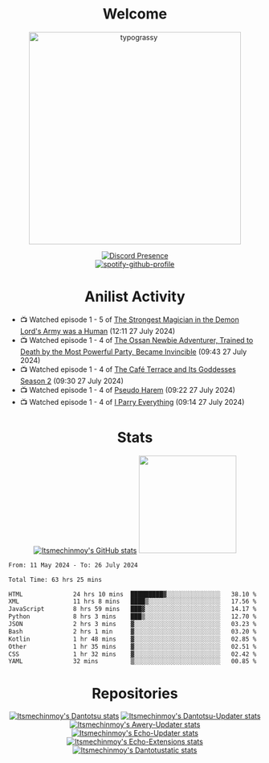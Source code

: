 <div align="center">

# Welcome
<a href="https://github.com/kawarimidoll/typograssy">
    <img alt="typograssy" src="https://typograssy.deno.dev/api?text=%E3%82%88%E3%81%86%E3%81%93%E3%81%9D%E3%81%BF%E3%81%AA%E3%81%95%E3%82%93%20-%20Itsmechinmoy--&&l0=none&l1=82d9d0&l2=027353&l3=038c4c&l4=01402e&bg=none&frame=none&speed=100&comment=" width="421.99">
</a>

[![Discord Presence](https://lanyard.cnrad.dev/api/523539866311720963?theme=dark&bg=Oe1116&animated=false&hideDiscrim=true&borderRadius=30px&hideActivity=whenNotUsed)](https://discord.com/users/523539866311720963)<br>
[![spotify-github-profile](https://spotify-github-profile.kittinanx.com/api/view?uid=31zczwoe3obxakjgkio7anubhkaq&cover_image=true&theme=novatorem&show_offline=true&background_color=121212&interchange=false&bar_color=53b14f&bar_color=ffffff&bar_color_cover=false)](https://spotify-github-profile.vercel.app/api/view?uid=31zczwoe3obxakjgkio7anubhkaq&redirect=true)
</div>

<div align="center">

# Anilist Activity
</div>
<!-- ANILIST_ACTIVITY:start -->

-   📺 Watched episode 1 - 5 of [The Strongest Magician in the Demon Lord's Army was a Human](https://anilist.co/anime/173584) (12:11 27 July 2024)
-   📺 Watched episode 1 - 4 of [The Ossan Newbie Adventurer, Trained to Death by the Most Powerful Party, Became Invincible](https://anilist.co/anime/163292) (09:43 27 July 2024)
-   📺 Watched episode 1 - 4 of [The Café Terrace and Its Goddesses Season 2](https://anilist.co/anime/166477) (09:30 27 July 2024)
-   📺 Watched episode 1 - 4 of [Pseudo Harem](https://anilist.co/anime/163623) (09:22 27 July 2024)
-   📺 Watched episode 1 - 4 of [I Parry Everything](https://anilist.co/anime/170695) (09:14 27 July 2024)

<!-- ANILIST_ACTIVITY:end -->
<div align="center">
    
# Stats
[![Itsmechinmoy's GitHub stats](https://github-readme-stats.vercel.app/api?username=itsmechinmoy&show_icons=true&theme=algolia)](https://github.com/anuraghazra/github-readme-stats)
<img src="https://github-readme-stackoverflow.vercel.app/?userID=25004176&theme=dark" height="194"/>
</div>
<!--START_SECTION:waka-->

```txt
From: 11 May 2024 - To: 26 July 2024

Total Time: 63 hrs 25 mins

HTML              24 hrs 10 mins  █████████▓░░░░░░░░░░░░░░░   38.10 %
XML               11 hrs 8 mins   ████▒░░░░░░░░░░░░░░░░░░░░   17.56 %
JavaScript        8 hrs 59 mins   ███▓░░░░░░░░░░░░░░░░░░░░░   14.17 %
Python            8 hrs 3 mins    ███▒░░░░░░░░░░░░░░░░░░░░░   12.70 %
JSON              2 hrs 3 mins    ▓░░░░░░░░░░░░░░░░░░░░░░░░   03.23 %
Bash              2 hrs 1 min     ▓░░░░░░░░░░░░░░░░░░░░░░░░   03.20 %
Kotlin            1 hr 48 mins    ▓░░░░░░░░░░░░░░░░░░░░░░░░   02.85 %
Other             1 hr 35 mins    ▓░░░░░░░░░░░░░░░░░░░░░░░░   02.51 %
CSS               1 hr 32 mins    ▓░░░░░░░░░░░░░░░░░░░░░░░░   02.42 %
YAML              32 mins         ▒░░░░░░░░░░░░░░░░░░░░░░░░   00.85 %
```

<!--END_SECTION:waka-->
<div align="center">

# Repositories
[![Itsmechinmoy's Dantotsu stats](https://github-readme-stats.vercel.app/api/pin/?username=itsmechinmoy&repo=dantotsu&show_icons=true&theme=algolia&description_lines_count=1)](https://github.com/itsmechinmoy/dantotsu)
[![Itsmechinmoy's Dantotsu-Updater stats](https://github-readme-stats.vercel.app/api/pin/?username=itsmechinmoy&repo=dantotsu-updater&show_icons=true&theme=algolia&description_lines_count=1)](https://github.com/itsmechinmoy/dantotsu-updater)
[![Itsmechinmoy's Awery-Updater stats](https://github-readme-stats.vercel.app/api/pin/?username=itsmechinmoy&repo=awery-updater&show_icons=true&theme=algolia&description_lines_count=1)](https://github.com/itsmechinmoy/awery-updater)
[![Itsmechinmoy's Echo-Updater stats](https://github-readme-stats.vercel.app/api/pin/?username=itsmechinmoy&repo=echo-updater&show_icons=true&theme=algolia&description_lines_count=1)](https://github.com/itsmechinmoy/echo-updater)
[![Itsmechinmoy's Echo-Extensions stats](https://github-readme-stats.vercel.app/api/pin/?username=itsmechinmoy&repo=echo-extensions&show_icons=true&theme=algolia&description_lines_count=1)](https://github.com/itsmechinmoy/echo-extensions)
[![Itsmechinmoy's Dantotustatic stats](https://github-readme-stats.vercel.app/api/pin/?username=itsmechinmoy&repo=dantotustatic&show_icons=true&theme=algolia&description_lines_count=1)](https://github.com/itsmechinmoy/dantotustatic)
</div>
